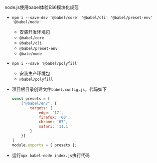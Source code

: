 node.js使用babel体验ES6模块化规范

* `npm i --save-dev '@babel/core' '@babel/cli' '@babel/preset-env' '@babel/node'`
  * 安装开发环境包
  * `@babel/core`
  * `@babel/cli`
  * `@babel/preset-env`
  * `@bale/node`
* `npm i --save '@babel/polyfill'`
  * 安装生产环境包
  * `@babel/polyfill`

* 项目根目录创建文件`babel.config.js`，代码如下

  ```js
  const presets = [
      ["@babel/env", {
          targets: {
              edge: '17',
              firefox: '60',
              chrome: '67',
              safari: '11.1'
          }
      }]
  ]
  module.exports = { presets };
  ```

* 运行`npx babel-node index.js`执行代码